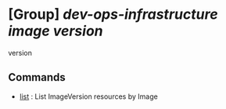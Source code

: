 # [Group] _dev-ops-infrastructure image version_

version

## Commands

- [list](/Commands/dev-ops-infrastructure/image/version/_list.md)
: List ImageVersion resources by Image
